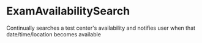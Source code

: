 # ExamAvailabilitySearch
Continually searches a test center's availability and notifies user when that date/time/location becomes available

